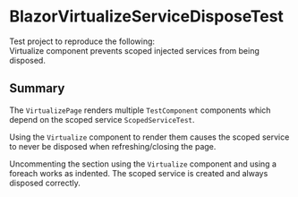 # BlazorVirtualizeServiceDisposeTest

Test project to reproduce the following:  
Virtualize component prevents scoped injected services from being disposed.

## Summary

The `VirtualizePage` renders multiple `TestComponent` components which depend on the scoped service `ScopedServiceTest`.

Using the `Virtualize` component to render them causes the scoped service to never be disposed when refreshing/closing the page.

Uncommenting the section using the `Virtualize` component and using a foreach works as indented. The scoped service is created and always disposed correctly.
